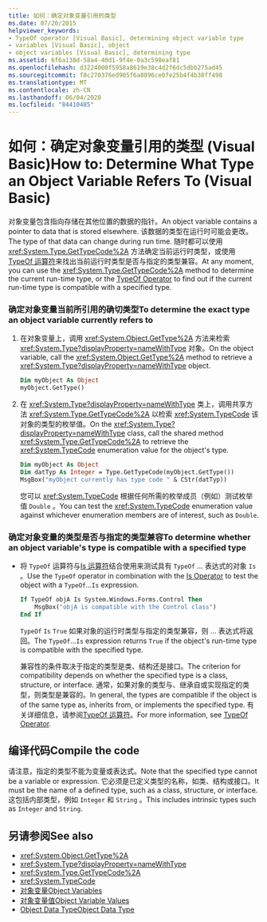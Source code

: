 ```yaml
---
title: 如何：确定对象变量引用的类型
ms.date: 07/20/2015
helpviewer_keywords:
- TypeOf operator [Visual Basic], determining object variable type
- variables [Visual Basic], object
- object variables [Visual Basic], determining type
ms.assetid: 6f6a138d-58a4-40d1-9f4e-0a3c598eaf81
ms.openlocfilehash: d3224000f5958a8619e38c4d2f6dc5dbb275ad45
ms.sourcegitcommit: f8c270376ed905f6a8896ce0fe25b4f4b38ff498
ms.translationtype: MT
ms.contentlocale: zh-CN
ms.lasthandoff: 06/04/2020
ms.locfileid: "84410485"
---
```

# <a name="how-to-determine-what-type-an-object-variable-refers-to-visual-basic"></a><span data-ttu-id="5e796-102">如何：确定对象变量引用的类型 (Visual Basic)</span><span class="sxs-lookup"><span data-stu-id="5e796-102">How to: Determine What Type an Object Variable Refers To (Visual Basic)</span></span>

<span data-ttu-id="5e796-103">对象变量包含指向存储在其他位置的数据的指针。</span><span class="sxs-lookup"><span data-stu-id="5e796-103">An object variable contains a pointer to data that is stored elsewhere.</span></span> <span data-ttu-id="5e796-104">该数据的类型在运行时可能会更改。</span><span class="sxs-lookup"><span data-stu-id="5e796-104">The type of that data can change during run time.</span></span> <span data-ttu-id="5e796-105">随时都可以使用 <xref:System.Type.GetTypeCode%2A> 方法确定当前运行时类型，或使用[TypeOf 运算符](../../../language-reference/operators/typeof-operator.md)来找出当前运行时类型是否与指定的类型兼容。</span><span class="sxs-lookup"><span data-stu-id="5e796-105">At any moment, you can use the <xref:System.Type.GetTypeCode%2A> method to determine the current run-time type, or the [TypeOf Operator](../../../language-reference/operators/typeof-operator.md) to find out if the current run-time type is compatible with a specified type.</span></span>

### <a name="to-determine-the-exact-type-an-object-variable-currently-refers-to"></a><span data-ttu-id="5e796-106">确定对象变量当前所引用的确切类型</span><span class="sxs-lookup"><span data-stu-id="5e796-106">To determine the exact type an object variable currently refers to</span></span>

1. <span data-ttu-id="5e796-107">在对象变量上，调用 <xref:System.Object.GetType%2A> 方法来检索 <xref:System.Type?displayProperty=nameWithType> 对象。</span><span class="sxs-lookup"><span data-stu-id="5e796-107">On the object variable, call the <xref:System.Object.GetType%2A> method to retrieve a <xref:System.Type?displayProperty=nameWithType> object.</span></span>

    ```vb
    Dim myObject As Object
    myObject.GetType()
    ```

2. <span data-ttu-id="5e796-108">在 <xref:System.Type?displayProperty=nameWithType> 类上，调用共享方法 <xref:System.Type.GetTypeCode%2A> 以检索 <xref:System.TypeCode> 该对象的类型的枚举值。</span><span class="sxs-lookup"><span data-stu-id="5e796-108">On the <xref:System.Type?displayProperty=nameWithType> class, call the shared method <xref:System.Type.GetTypeCode%2A> to retrieve the <xref:System.TypeCode> enumeration value for the object's type.</span></span>

    ```vb
    Dim myObject As Object
    Dim datTyp As Integer = Type.GetTypeCode(myObject.GetType())
    MsgBox("myObject currently has type code " & CStr(datTyp))
    ```

    <span data-ttu-id="5e796-109">您可以 <xref:System.TypeCode> 根据任何所需的枚举成员（例如）测试枚举值 `Double` 。</span><span class="sxs-lookup"><span data-stu-id="5e796-109">You can test the <xref:System.TypeCode> enumeration value against whichever enumeration members are of interest, such as `Double`.</span></span>

### <a name="to-determine-whether-an-object-variables-type-is-compatible-with-a-specified-type"></a><span data-ttu-id="5e796-110">确定对象变量的类型是否与指定的类型兼容</span><span class="sxs-lookup"><span data-stu-id="5e796-110">To determine whether an object variable's type is compatible with a specified type</span></span>

- <span data-ttu-id="5e796-111">将 `TypeOf` 运算符与[Is 运算符](../../../language-reference/operators/is-operator.md)结合使用来测试具有 `TypeOf` ... 表达式的对象 `Is` 。</span><span class="sxs-lookup"><span data-stu-id="5e796-111">Use the `TypeOf` operator in combination with the [Is Operator](../../../language-reference/operators/is-operator.md) to test the object with a `TypeOf`...`Is` expression.</span></span>

    ```vb
    If TypeOf objA Is System.Windows.Forms.Control Then
        MsgBox("objA is compatible with the Control class")
    End If
    ```

    <span data-ttu-id="5e796-112">`TypeOf` `Is` `True` 如果对象的运行时类型与指定的类型兼容，则 ... 表达式将返回。</span><span class="sxs-lookup"><span data-stu-id="5e796-112">The `TypeOf`...`Is` expression returns `True` if the object's run-time type is compatible with the specified type.</span></span>

    <span data-ttu-id="5e796-113">兼容性的条件取决于指定的类型是类、结构还是接口。</span><span class="sxs-lookup"><span data-stu-id="5e796-113">The criterion for compatibility depends on whether the specified type is a class, structure, or interface.</span></span> <span data-ttu-id="5e796-114">通常，如果对象的类型与、继承自或实现指定的类型，则类型是兼容的。</span><span class="sxs-lookup"><span data-stu-id="5e796-114">In general, the types are compatible if the object is of the same type as, inherits from, or implements the specified type.</span></span> <span data-ttu-id="5e796-115">有关详细信息，请参阅[TypeOf 运算符](../../../language-reference/operators/typeof-operator.md)。</span><span class="sxs-lookup"><span data-stu-id="5e796-115">For more information, see [TypeOf Operator](../../../language-reference/operators/typeof-operator.md).</span></span>

## <a name="compile-the-code"></a><span data-ttu-id="5e796-116">编译代码</span><span class="sxs-lookup"><span data-stu-id="5e796-116">Compile the code</span></span>

<span data-ttu-id="5e796-117">请注意，指定的类型不能为变量或表达式。</span><span class="sxs-lookup"><span data-stu-id="5e796-117">Note that the specified type cannot be a variable or expression.</span></span> <span data-ttu-id="5e796-118">它必须是已定义类型的名称，如类、结构或接口。</span><span class="sxs-lookup"><span data-stu-id="5e796-118">It must be the name of a defined type, such as a class, structure, or interface.</span></span> <span data-ttu-id="5e796-119">这包括内部类型，例如 `Integer` 和 `String` 。</span><span class="sxs-lookup"><span data-stu-id="5e796-119">This includes intrinsic types such as `Integer` and `String`.</span></span>

## <a name="see-also"></a><span data-ttu-id="5e796-120">另请参阅</span><span class="sxs-lookup"><span data-stu-id="5e796-120">See also</span></span>

- <xref:System.Object.GetType%2A>
- <xref:System.Type?displayProperty=nameWithType>
- <xref:System.Type.GetTypeCode%2A>
- <xref:System.TypeCode>
- [<span data-ttu-id="5e796-121">对象变量</span><span class="sxs-lookup"><span data-stu-id="5e796-121">Object Variables</span></span>](object-variables.md)
- [<span data-ttu-id="5e796-122">对象变量值</span><span class="sxs-lookup"><span data-stu-id="5e796-122">Object Variable Values</span></span>](object-variable-values.md)
- [<span data-ttu-id="5e796-123">Object Data Type</span><span class="sxs-lookup"><span data-stu-id="5e796-123">Object Data Type</span></span>](../../../language-reference/data-types/object-data-type.md)
